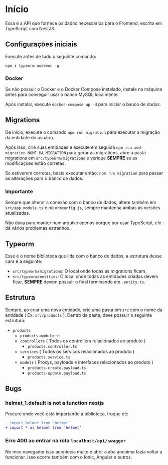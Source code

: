 # Início

Essa é a API que fornece os dados necessários para o Frontend, escrita em TypeScript com NestJS.

## Configurações iniciais

Execute antes de tudo o seguinte comando:
```shell
npm i typeorm nodemon -g
```

### Docker

Se não possuir o Docker e o Docker Compose instalado, instale na máquina antes para conseguir usar o banco MySQL localmente.

Após instalar, execute `docker-compose up -d` para iniciar o banco de dados.

## Migrations

De início, execute o comando `npm run migration` para executar a migração da entidade do usuário.

Após isso, crie suas entidades e execute em seguida `npm run add-migration NOME_DA_MIGRATION` para gerar as migrations, abre a pasta migrations em `src/typeorm/migrations` e verique **SEMPRE** se as modificações estão corretas.

Se estiverem corretas, basta executar então: `npm run migration` para passar as alterações para o banco de dados.

### Importante

Sempre que alterar a conexão com o banco de dados, altere também em `src/app.module.ts` e no `ormconfig.js`, sempre mantenha ambas as versões atualizadas.

Não dava para manter num arquivo apenas porque por usar TypeScript, ele dá vários problemas estranhos.

## Typeorm

Esse é o nome biblioteca que lida com o banco de dados, a estrutura desse cara é a seguinte:

- `src/typeorm/migrations`: O local onde todas as migrations ficam.
- `src/typeorm/entities`: O local onde todas as entidades criadas devem ficar, **SEMPRE** devem possuir o final terminando em `.entity.ts`.

## Estrutura

Sempre, ao criar uma nova entidade, crie uma pasta em `src` com o nome da entidade ( Ex: `src/products` ).
Dentro da pasta, deve possuir a seguinte estrutura:

- `products`
    - `products.module.ts`
    - `controllers` ( Todos os controllers relacionados ao produto )
        - `products.controller.ts`
    - `services` ( Todos os serviços relacionados ao produto )
        - `products.service.ts`
    - `models` ( Proxys, payloads e interfaces relacionados ao produto )
        - `products-create.payload.ts`
        - `products-update.payload.ts`

## Bugs

### helmet_1.default is not a function nestjs

Procure onde você está importando a biblioteca, troque de:

```diff
- import helmet from 'helmet'
+ import * as helmet from 'helmet'
```

### Erro 400 ao entrar na rota `localhost/api/swagger`

No meu navegador isso acontecia muito e abrir a aba anonima fazia voltar a funcionar. 
Isso ocorre também com o Ionic, Angular e outros.
